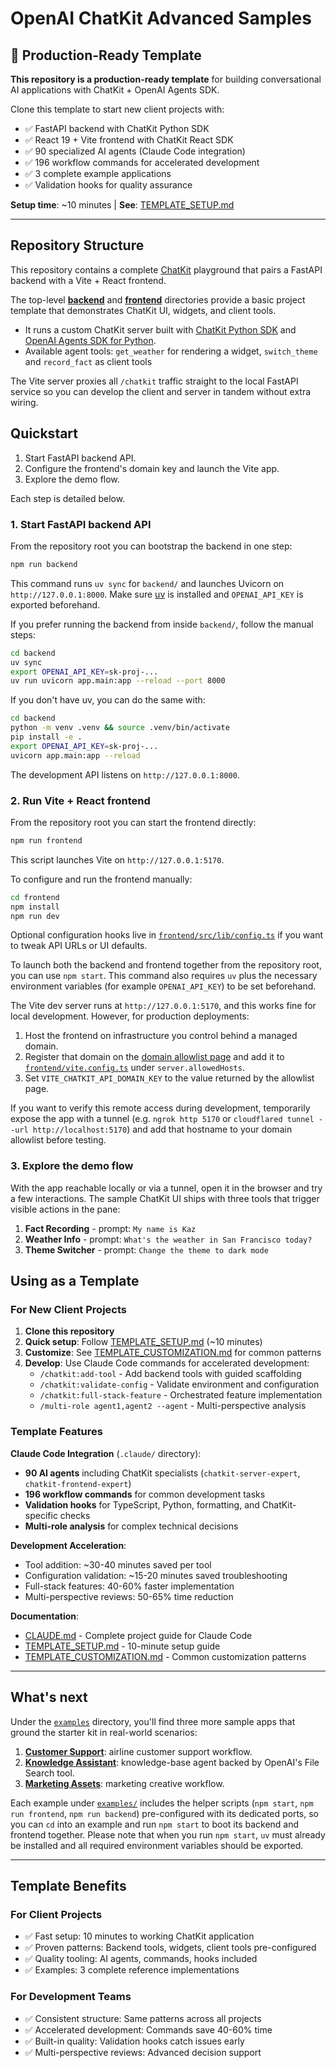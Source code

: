 # OpenAI ChatKit Advanced Samples

## 🎯 Production-Ready Template

**This repository is a production-ready template** for building conversational AI applications with ChatKit + OpenAI Agents SDK.

Clone this template to start new client projects with:
- ✅ FastAPI backend with ChatKit Python SDK
- ✅ React 19 + Vite frontend with ChatKit React SDK
- ✅ 90 specialized AI agents (Claude Code integration)
- ✅ 196 workflow commands for accelerated development
- ✅ 3 complete example applications
- ✅ Validation hooks for quality assurance

**Setup time**: ~10 minutes | **See**: [TEMPLATE_SETUP.md](TEMPLATE_SETUP.md)

---

## Repository Structure

This repository contains a complete [ChatKit](https://github.com/openai/chatkit-js) playground that pairs a FastAPI backend with a Vite + React frontend.

The top-level [**backend**](backend) and [**frontend**](frontend) directories provide a basic project template that demonstrates ChatKit UI, widgets, and client tools.

- It runs a custom ChatKit server built with [ChatKit Python SDK](https://github.com/openai/chatkit-python) and [OpenAI Agents SDK for Python](https://github.com/openai/openai-agents-python).
- Available agent tools: `get_weather` for rendering a widget, `switch_theme` and `record_fact` as client tools

The Vite server proxies all `/chatkit` traffic straight to the local FastAPI service so you can develop the client and server in tandem without extra wiring.

## Quickstart

1. Start FastAPI backend API.
2. Configure the frontend's domain key and launch the Vite app.
3. Explore the demo flow.

Each step is detailed below.

### 1. Start FastAPI backend API

From the repository root you can bootstrap the backend in one step:

```bash
npm run backend
```

This command runs `uv sync` for `backend/` and launches Uvicorn on `http://127.0.0.1:8000`. Make sure [uv](https://docs.astral.sh/uv/getting-started/installation/) is installed and `OPENAI_API_KEY` is exported beforehand.

If you prefer running the backend from inside `backend/`, follow the manual steps:

```bash
cd backend
uv sync
export OPENAI_API_KEY=sk-proj-...
uv run uvicorn app.main:app --reload --port 8000
```

If you don't have uv, you can do the same with:

```bash
cd backend
python -m venv .venv && source .venv/bin/activate
pip install -e .
export OPENAI_API_KEY=sk-proj-...
uvicorn app.main:app --reload
```

The development API listens on `http://127.0.0.1:8000`.

### 2. Run Vite + React frontend

From the repository root you can start the frontend directly:

```bash
npm run frontend
```

This script launches Vite on `http://127.0.0.1:5170`.

To configure and run the frontend manually:

```bash
cd frontend
npm install
npm run dev
```

Optional configuration hooks live in [`frontend/src/lib/config.ts`](frontend/src/lib/config.ts) if you want to tweak API URLs or UI defaults.

To launch both the backend and frontend together from the repository root, you can use `npm start`. This command also requires `uv` plus the necessary environment variables (for example `OPENAI_API_KEY`) to be set beforehand.

The Vite dev server runs at `http://127.0.0.1:5170`, and this works fine for local development. However, for production deployments:

1. Host the frontend on infrastructure you control behind a managed domain.
2. Register that domain on the [domain allowlist page](https://platform.openai.com/settings/organization/security/domain-allowlist) and add it to [`frontend/vite.config.ts`](frontend/vite.config.ts) under `server.allowedHosts`.
3. Set `VITE_CHATKIT_API_DOMAIN_KEY` to the value returned by the allowlist page.

If you want to verify this remote access during development, temporarily expose the app with a tunnel (e.g. `ngrok http 5170` or `cloudflared tunnel --url http://localhost:5170`) and add that hostname to your domain allowlist before testing.

### 3. Explore the demo flow

With the app reachable locally or via a tunnel, open it in the browser and try a few interactions. The sample ChatKit UI ships with three tools that trigger visible actions in the pane:

1. **Fact Recording** - prompt: `My name is Kaz`
2. **Weather Info** - prompt: `What's the weather in San Francisco today?`
3. **Theme Switcher** - prompt: `Change the theme to dark mode` 

## Using as a Template

### For New Client Projects

1. **Clone this repository**
2. **Quick setup**: Follow [TEMPLATE_SETUP.md](TEMPLATE_SETUP.md) (~10 minutes)
3. **Customize**: See [TEMPLATE_CUSTOMIZATION.md](TEMPLATE_CUSTOMIZATION.md) for common patterns
4. **Develop**: Use Claude Code commands for accelerated development:
   - `/chatkit:add-tool` - Add backend tools with guided scaffolding
   - `/chatkit:validate-config` - Validate environment and configuration
   - `/chatkit:full-stack-feature` - Orchestrated feature implementation
   - `/multi-role agent1,agent2 --agent` - Multi-perspective analysis

### Template Features

**Claude Code Integration** (`.claude/` directory):
- **90 AI agents** including ChatKit specialists (`chatkit-server-expert`, `chatkit-frontend-expert`)
- **196 workflow commands** for common development tasks
- **Validation hooks** for TypeScript, Python, formatting, and ChatKit-specific checks
- **Multi-role analysis** for complex technical decisions

**Development Acceleration**:
- Tool addition: ~30-40 minutes saved per tool
- Configuration validation: ~15-20 minutes saved troubleshooting
- Full-stack features: 40-60% faster implementation
- Multi-perspective reviews: 50-65% time reduction

**Documentation**:
- [CLAUDE.md](CLAUDE.md) - Complete project guide for Claude Code
- [TEMPLATE_SETUP.md](TEMPLATE_SETUP.md) - 10-minute setup guide
- [TEMPLATE_CUSTOMIZATION.md](TEMPLATE_CUSTOMIZATION.md) - Common customization patterns

---

## What's next

Under the [`examples`](examples) directory, you'll find three more sample apps that ground the starter kit in real-world scenarios:

1. [**Customer Support**](examples/customer-support): airline customer support workflow.
2. [**Knowledge Assistant**](examples/knowledge-assistant): knowledge-base agent backed by OpenAI's File Search tool.
3. [**Marketing Assets**](examples/marketing-assets): marketing creative workflow.

Each example under [`examples/`](examples) includes the helper scripts (`npm start`, `npm run frontend`, `npm run backend`) pre-configured with its dedicated ports, so you can `cd` into an example and run `npm start` to boot its backend and frontend together. Please note that when you run `npm start`, `uv` must already be installed and all required environment variables should be exported.

---

## Template Benefits

### For Client Projects
- ✅ Fast setup: 10 minutes to working ChatKit application
- ✅ Proven patterns: Backend tools, widgets, client tools pre-configured
- ✅ Quality tooling: AI agents, commands, hooks included
- ✅ Examples: 3 complete reference implementations

### For Development Teams
- ✅ Consistent structure: Same patterns across all projects
- ✅ Accelerated development: Commands save 40-60% time
- ✅ Built-in quality: Validation hooks catch issues early
- ✅ Multi-perspective reviews: Advanced decision support
